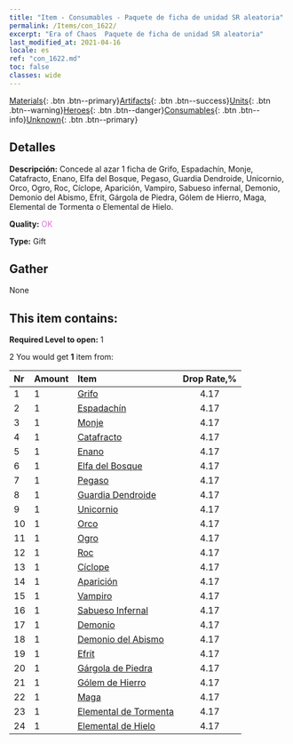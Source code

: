 ```yaml
---
title: "Item - Consumables - Paquete de ficha de unidad SR aleatoria"
permalink: /Items/con_1622/
excerpt: "Era of Chaos  Paquete de ficha de unidad SR aleatoria"
last_modified_at: 2021-04-16
locale: es
ref: "con_1622.md"
toc: false
classes: wide
---
```

 [Materials](/es/Items/){: .btn .btn--primary}[Artifacts](/es/Items/Artifacts/){: .btn .btn--success}[Units](/es/Items/Units/){: .btn .btn--warning}[Heroes](/es/Items/Heroes/){: .btn .btn--danger}[Consumables](/es/Items/Consumables/){: .btn .btn--info}[Unknown](/es/Items/Unknown/){: .btn .btn--primary}

## Detalles
 **Descripción:** Concede al azar 1 ficha de Grifo, Espadachín, Monje, Catafracto, Enano, Elfa del Bosque, Pegaso, Guardia Dendroide, Unicornio, Orco, Ogro, Roc, Cíclope, Aparición, Vampiro, Sabueso infernal, Demonio, Demonio del Abismo, Efrit, Gárgola de Piedra, Gólem de Hierro, Maga, Elemental de Tormenta o Elemental de Hielo.

 **Quality:** <span style="color: #DA70D6">OK</span>

 **Type:** Gift

## Gather

  None

## This item contains:

 **Required Level to open:** 1

 2 You would get **1** item  from:

  | Nr | Amount |     Item    | Drop Rate,% |
  |:---|:-------|:------------|:---------:|
  | 1 | 1 | [Grifo](/es/Items/unt_192/) | 4.17 | 
  | 2 | 1 | [Espadachín](/es/Items/unt_193/) | 4.17 | 
  | 3 | 1 | [Monje](/es/Items/unt_194/) | 4.17 | 
  | 4 | 1 | [Catafracto](/es/Items/unt_195/) | 4.17 | 
  | 5 | 1 | [Enano](/es/Items/unt_200/) | 4.17 | 
  | 6 | 1 | [Elfa del Bosque](/es/Items/unt_201/) | 4.17 | 
  | 7 | 1 | [Pegaso](/es/Items/unt_202/) | 4.17 | 
  | 8 | 1 | [Guardia Dendroide](/es/Items/unt_203/) | 4.17 | 
  | 9 | 1 | [Unicornio](/es/Items/unt_204/) | 4.17 | 
  | 10 | 1 | [Orco](/es/Items/unt_219/) | 4.17 | 
  | 11 | 1 | [Ogro](/es/Items/unt_220/) | 4.17 | 
  | 12 | 1 | [Roc](/es/Items/unt_221/) | 4.17 | 
  | 13 | 1 | [Cíclope](/es/Items/unt_222/) | 4.17 | 
  | 14 | 1 | [Aparición](/es/Items/unt_210/) | 4.17 | 
  | 15 | 1 | [Vampiro](/es/Items/unt_211/) | 4.17 | 
  | 16 | 1 | [Sabueso Infernal](/es/Items/unt_228/) | 4.17 | 
  | 17 | 1 | [Demonio](/es/Items/unt_229/) | 4.17 | 
  | 18 | 1 | [Demonio del Abismo](/es/Items/unt_230/) | 4.17 | 
  | 19 | 1 | [Efrit](/es/Items/unt_231/) | 4.17 | 
  | 20 | 1 | [Gárgola de Piedra](/es/Items/unt_236/) | 4.17 | 
  | 21 | 1 | [Gólem de Hierro](/es/Items/unt_237/) | 4.17 | 
  | 22 | 1 | [Maga](/es/Items/unt_238/) | 4.17 | 
  | 23 | 1 | [Elemental de Tormenta](/es/Items/unt_263/) | 4.17 | 
  | 24 | 1 | [Elemental de Hielo](/es/Items/unt_264/) | 4.17 | 
